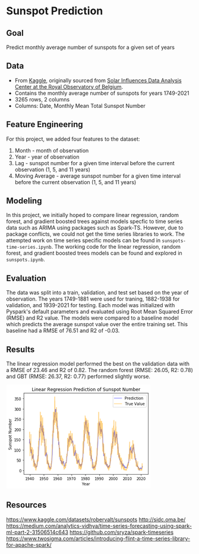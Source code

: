 # Sunspot Prediction

## Goal
Predict monthly average number of sunspots for a given set of years

## Data
- From [Kaggle](https://www.kaggle.com/datasets/robervalt/sunspots), originally sourced from [Solar Influences Data Analysis Center at the Royal Observatory of Belgium](http://sidc.oma.be/).
- Contains the monthly average number of sunspots for years 1749-2021
- 3265 rows, 2 columns
- Columns: Date, Monthly Mean Total Sunspot Number

## Feature Engineering
For this project, we added four features to the dataset:
1. Month - month of observation
2. Year - year of observation
3. Lag - sunspot number for a given time interval before the current observation (1, 5, and 11 years)
4. Moving Average - average sunspot number for a given time interval before the current observation
(1, 5, and 11 years)

## Modeling
In this project, we initially hoped to compare linear regression, random forest, and gradient boosted trees against models specfic to time series data such as ARIMA using packages such as Spark-TS. However, due to package conflicts, we could not get the time series libraries to work. The attempted work on time series specific models can be found in `sunspots-time-series.ipynb`. The working code for the linear regression, random forest, and gradient boosted trees models can be found and explored in `sunspots.ipynb`.

## Evaluation
The data was split into a train, validation, and test set based on the year of observation. The years 1749-1881 were used for traning, 1882-1938 for validation, and 1939-2021 for testing. Each model was initialized with Pyspark's default parameters and evaluated using Root Mean Squared Error (RMSE) and R2 value. The models were compared to a baseline model which predicts the average sunspot value over the entire training set. This baseline had a RMSE of 76.51 and R2 of -0.03.

## Results
The linear regression model performed the best on the validation data with a RMSE of 23.46 and R2 of 0.82. The random forest (RMSE: 26.05, R2: 0.78) and GBT (RMSE: 26.37, R2: 0.77) performed slightly worse.

![Graph showing the final predictions of linear regression on test set](lr-results.png)

## Resources
https://www.kaggle.com/datasets/robervalt/sunspots
http://sidc.oma.be/
https://medium.com/analytics-vidhya/time-series-forecasting-using-spark-ml-part-2-31506514c643 
https://github.com/sryza/spark-timeseries 
https://www.twosigma.com/articles/introducing-flint-a-time-series-library-for-apache-spark/ 

